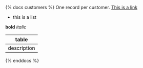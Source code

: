 {% docs customers %}
One record per customer.
[This is a link](google.com)

* this is a list

**bold** _italic_

|table|
|-----|
|description|
{% enddocs %}